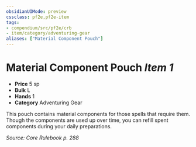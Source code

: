 ```yaml
---
obsidianUIMode: preview
cssclass: pf2e,pf2e-item
tags:
- compendium/src/pf2e/crb
- item/category/adventuring-gear
aliases: ["Material Component Pouch"]
---
```

# Material Component Pouch *Item 1*  

- **Price** 5 sp
- **Bulk** L
- **Hands** 1
- **Category** Adventuring Gear

This pouch contains material components for those spells that require them. Though the components are used up over time, you can refill spent components during your daily preparations.

*Source: Core Rulebook p. 288*